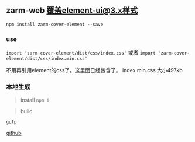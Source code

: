 ## zarm-web 覆盖element-ui@3.x样式

`npm install zarm-cover-element --save`

### use
`import 'zarm-cover-element/dist/css/index.css'` 或者 `import 'zarm-cover-element/dist/css/index.min.css'`

不用再引用element的css了。这里面已经包含了。
index.min.css 大小497kb

### 本地生成

> install
`npm i`

> build

`gulp`

[github](https://github.com/kevinlvhsl/zarm-cover-element)